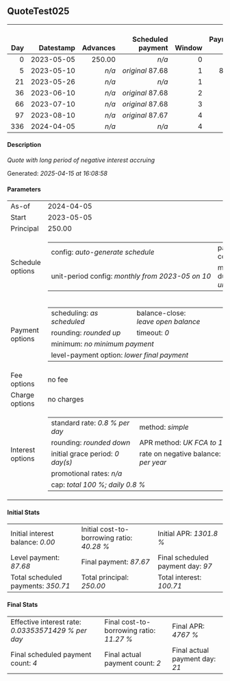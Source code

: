 <h2>QuoteTest025</h2><table><thead style="vertical-align: bottom;"><th style="text-align: right;">Day</th><th style="text-align: right;">Datestamp</th><th style="text-align: right;">Advances</th><th style="text-align: right;">Scheduled payment</th><th style="text-align: right;">Window</th><th style="text-align: right;">Payment due</th><th style="text-align: right;">Actual payments</th><th style="text-align: right;">Generated payment</th><th style="text-align: right;">Net effect</th><th style="text-align: right;">Payment status</th><th style="text-align: right;">Balance status</th><th style="text-align: right;">Simple interest</th><th style="text-align: right;">New interest</th><th style="text-align: right;">New charges</th><th style="text-align: right;">Principal portion</th><th style="text-align: right;">Fee portion</th><th style="text-align: right;">Interest portion</th><th style="text-align: right;">Charges portion</th><th style="text-align: right;">Fee refund</th><th style="text-align: right;">Principal balance</th><th style="text-align: right;">Fee balance</th><th style="text-align: right;">Interest balance</th><th style="text-align: right;">Charges balance</th><th style="text-align: right;">Settlement figure</th><th style="text-align: right;">Fee refund if&nbsp;settled</th></thead><tr style="text-align: right;"><td class="ci00">0</td><td class="ci01" style="white-space: nowrap;">2023-05-05</td><td class="ci02">250.00</td><td class="ci03" style="white-space: nowrap;"><i>n/a<i></td><td class="ci04">0</td><td class="ci05">0.00</td><td class="ci06"><i>n/a</i></td><td class="ci07"><i>n/a</i></td><td class="ci08">0.00</td><td class="ci09"><i>none&nbsp;scheduled</i></td><td class="ci10">open</td><td class="ci13">0.0000</td><td class="ci14">0.0000</td><td class="ci15"><i>n/a</i></td><td class="ci16">0.00</td><td class="ci17">0.00</td><td class="ci18">0.00</td><td class="ci19">0.00</td><td class="ci20">0.00</td><td class="ci21">250.00</td><td class="ci22">0.00</td><td class="ci23">0.0000</td><td class="ci24">0.00</td><td class="ci25">250.00</td><td class="ci26">0.00</td></tr><tr style="text-align: right;"><td class="ci00">5</td><td class="ci01" style="white-space: nowrap;">2023-05-10</td><td class="ci02"><i>n/a</i></td><td class="ci03" style="white-space: nowrap;"><i>original</i> 87.68</td><td class="ci04">1</td><td class="ci05">87.68</td><td class="ci06"><i>confirmed</i>&nbsp;111.00</td><td class="ci07"><i>n/a</i></td><td class="ci08">111.00</td><td class="ci09"><i>overpayment</i></td><td class="ci10">open</td><td class="ci13">10.0000</td><td class="ci14">10.0000</td><td class="ci15"><i>n/a</i></td><td class="ci16">101.00</td><td class="ci17">0.00</td><td class="ci18">10.00</td><td class="ci19">0.00</td><td class="ci20">0.00</td><td class="ci21">149.00</td><td class="ci22">0.00</td><td class="ci23">0.0000</td><td class="ci24">0.00</td><td class="ci25">149.00</td><td class="ci26">0.00</td></tr><tr style="text-align: right;"><td class="ci00">21</td><td class="ci01" style="white-space: nowrap;">2023-05-26</td><td class="ci02"><i>n/a</i></td><td class="ci03" style="white-space: nowrap;"><i>n/a<i></td><td class="ci04">1</td><td class="ci05">0.00</td><td class="ci06"><i>confirmed</i>&nbsp;181.01</td><td class="ci07"><i>n/a</i></td><td class="ci08">181.01</td><td class="ci09"><i>extra&nbsp;payment</i></td><td class="ci10">refund&nbsp;due</td><td class="ci13">19.0720</td><td class="ci14">19.0720</td><td class="ci15"><i>n/a</i></td><td class="ci16">161.94</td><td class="ci17">0.00</td><td class="ci18">19.07</td><td class="ci19">0.00</td><td class="ci20">0.00</td><td class="ci21">-12.94</td><td class="ci22">0.00</td><td class="ci23">0.0000</td><td class="ci24">0.00</td><td class="ci25">-12.94</td><td class="ci26">0.00</td></tr><tr style="text-align: right;"><td class="ci00">36</td><td class="ci01" style="white-space: nowrap;">2023-06-10</td><td class="ci02"><i>n/a</i></td><td class="ci03" style="white-space: nowrap;"><i>original</i> 87.68</td><td class="ci04">2</td><td class="ci05">0.00</td><td class="ci06"><i>n/a</i></td><td class="ci07"><i>n/a</i></td><td class="ci08">0.00</td><td class="ci09"><i>no&nbsp;longer&nbsp;required</i></td><td class="ci10">refund&nbsp;due</td><td class="ci13">-0.0425</td><td class="ci14">-0.0425</td><td class="ci15"><i>n/a</i></td><td class="ci16">0.00</td><td class="ci17">0.00</td><td class="ci18">0.00</td><td class="ci19">0.00</td><td class="ci20">0.00</td><td class="ci21">-12.94</td><td class="ci22">0.00</td><td class="ci23">-0.0425</td><td class="ci24">0.00</td><td class="ci25">-12.99</td><td class="ci26">0.00</td></tr><tr style="text-align: right;"><td class="ci00">66</td><td class="ci01" style="white-space: nowrap;">2023-07-10</td><td class="ci02"><i>n/a</i></td><td class="ci03" style="white-space: nowrap;"><i>original</i> 87.68</td><td class="ci04">3</td><td class="ci05">0.00</td><td class="ci06"><i>n/a</i></td><td class="ci07"><i>n/a</i></td><td class="ci08">0.00</td><td class="ci09"><i>no&nbsp;longer&nbsp;required</i></td><td class="ci10">refund&nbsp;due</td><td class="ci13">-0.0851</td><td class="ci14">-0.0851</td><td class="ci15"><i>n/a</i></td><td class="ci16">0.00</td><td class="ci17">0.00</td><td class="ci18">0.00</td><td class="ci19">0.00</td><td class="ci20">0.00</td><td class="ci21">-12.94</td><td class="ci22">0.00</td><td class="ci23">-0.1276</td><td class="ci24">0.00</td><td class="ci25">-13.07</td><td class="ci26">0.00</td></tr><tr style="text-align: right;"><td class="ci00">97</td><td class="ci01" style="white-space: nowrap;">2023-08-10</td><td class="ci02"><i>n/a</i></td><td class="ci03" style="white-space: nowrap;"><i>original</i> 87.67</td><td class="ci04">4</td><td class="ci05">0.00</td><td class="ci06"><i>n/a</i></td><td class="ci07"><i>n/a</i></td><td class="ci08">0.00</td><td class="ci09"><i>no&nbsp;longer&nbsp;required</i></td><td class="ci10">refund&nbsp;due</td><td class="ci13">-0.0879</td><td class="ci14">-0.0879</td><td class="ci15"><i>n/a</i></td><td class="ci16">0.00</td><td class="ci17">0.00</td><td class="ci18">0.00</td><td class="ci19">0.00</td><td class="ci20">0.00</td><td class="ci21">-12.94</td><td class="ci22">0.00</td><td class="ci23">-0.2155</td><td class="ci24">0.00</td><td class="ci25">-13.16</td><td class="ci26">0.00</td></tr><tr style="text-align: right;"><td class="ci00">336</td><td class="ci01" style="white-space: nowrap;">2024-04-05</td><td class="ci02"><i>n/a</i></td><td class="ci03" style="white-space: nowrap;"><i>n/a<i></td><td class="ci04">4</td><td class="ci05">0.00</td><td class="ci06"><i>n/a</i></td><td class="ci07">-13.84</td><td class="ci08">-13.84</td><td class="ci09"><i>generated</i></td><td class="ci10">closed</td><td class="ci13">-0.6778</td><td class="ci14">-0.6778</td><td class="ci15"><i>n/a</i></td><td class="ci16">-12.94</td><td class="ci17">0.00</td><td class="ci18">-0.90</td><td class="ci19">0.00</td><td class="ci20">0.00</td><td class="ci21">0.00</td><td class="ci22">0.00</td><td class="ci23">0.0000</td><td class="ci24">0.00</td><td class="ci25">-13.84</td><td class="ci26">0.00</td></tr></table><p><h4>Description</h4><i>Quote with long period of negative interest accruing</i></p><p>Generated: <i>2025-04-15 at 16:08:58</i></p><h4>Parameters</h4><table><tr><td>As-of</td><td>2024-04-05</td></tr><tr><td>Start</td><td>2023-05-05</td></tr><tr><td>Principal</td><td>250.00</td></tr><tr><td>Schedule options</td><td><table><tr><td>config: <i>auto-generate schedule</i></td><td>payment count: <i>4</i></td></tr><tr><td style="white-space: nowrap;">unit-period config: <i>monthly from 2023-05 on 10</i></td><td>max duration: <i>unlimited</i></td></tr></table></td></tr><tr><td>Payment options</td><td><table><tr><td>scheduling: <i>as scheduled</i></td><td>balance-close: <i>leave&nbsp;open&nbsp;balance</i></td></tr><tr><td>rounding: <i>rounded up</i></td><td>timeout: <i>0</i></td></tr><tr><td colspan='2'>minimum: <i>no&nbsp;minimum&nbsp;payment</i></td></tr><tr><td colspan='2'>level-payment option: <i>lower&nbsp;final&nbsp;payment</i></td></tr></table></td></tr><tr><td>Fee options</td><td>no fee</td></tr><tr><td>Charge options</td><td>no charges</td></tr><tr><td>Interest options</td><td><table><tr><td>standard rate: <i>0.8 % per day</i></td><td>method: <i>simple</i></td></tr><tr><td>rounding: <i>rounded down</i></td><td>APR method: <i>UK FCA to 1 d.p.</i></td></tr><tr><td>initial grace period: <i>0 day(s)</i></td><td>rate on negative balance: <i>8 % per year</i></td></tr><tr><td colspan="2">promotional rates: <i><i>n/a</i></i></td></tr><tr><td colspan="2">cap: <i>total 100 %; daily 0.8 %</td></tr></table></td></tr></table><h4>Initial Stats</h4><table><tr><td>Initial interest balance: <i>0.00</i></td><td>Initial cost-to-borrowing ratio: <i>40.28 %</i></td><td>Initial APR: <i>1301.8 %</i></td></tr><tr><td>Level payment: <i>87.68</i></td><td>Final payment: <i>87.67</i></td><td>Final scheduled payment day: <i>97</i></td></tr><tr><td>Total scheduled payments: <i>350.71</i></td><td>Total principal: <i>250.00</i></td><td>Total interest: <i>100.71</i></td></tr></table><h4>Final Stats</h4><table><tr><td>Effective interest rate: <i>0.03353571429 % per day</i></td><td>Final cost-to-borrowing ratio: <i>11.27 %</i></td><td>Final APR: <i>4767 %</i></td></tr><tr><td>Final scheduled payment count: <i>4</i></td><td>Final actual payment count: <i>2</i></td><td>Final actual payment day: <i>21</i></td></tr></table>